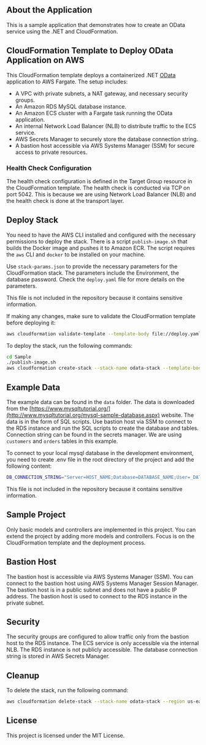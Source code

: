 ## About the Application

This is a sample application that demonstrates how to create an OData service using the .NET and CloudFormation. 

## CloudFormation Template to Deploy OData Application on AWS

This CloudFormation template deploys a containerized .NET [OData](https://learn.microsoft.com/en-us/odata/) application to AWS Fargate. The setup includes:

- A VPC with private subnets, a NAT gateway, and necessary security groups.
- An Amazon RDS MySQL database instance.
- An Amazon ECS cluster with a Fargate task running the OData application.
- An internal Network Load Balancer (NLB) to distribute traffic to the ECS service.
- AWS Secrets Manager to securely store the database connection string.
- A bastion host accessible via AWS Systems Manager (SSM) for secure access to private resources.

### Health Check Configuration

The health check configuration is defined in the Target Group resource in the CloudFormation template. The health check is conducted via TCP on port 5042. This is because we are using Network Load Balancer (NLB) and the health check is done at the transport layer. 

## Deploy Stack

You need to have the AWS CLI installed and configured with the necessary permissions to deploy the stack. There is a script `publish-image.sh` that builds the Docker image and pushes it to Amazon ECR. The script requires the `aws` CLI and `docker` to be installed on your machine.

Use `stack-params.json` to provide the necessary parameters for the CloudFormation stack. The parameters include the Environment, the database password. Check the `deploy.yaml` file for more details on the parameters.

This file is not included in the repository because it contains sensitive information.

If making any changes, make sure to validate the CloudFormation template before deploying it:

```bash
aws cloudformation validate-template --template-body file://deploy.yaml --region us-east-1
```

To deploy the stack, run the following commands:

```bash
cd Sample
./publish-image.sh
aws cloudformation create-stack --stack-name odata-stack --template-body file://deploy.yaml --parameters file://stack-params.json --region us-east-1 --capabilities CAPABILITY_IAM CAPABILITY_NAMED_IAM
```

## Example Data

The example data can be found in the `data` folder. The data is downloaded from the [https://www.mysqltutorial.org/](http://www.mysqltutorial.org/mysql-sample-database.aspx) website. The data is in the form of SQL scripts. Use bastion host via SSM to connect to the RDS instance and run the SQL scripts to create the database and tables. Connection string can be found in the secrets manager. We are using `customers` and `orders` tables in this example.

To connect to your local mysql database in the development environment, you need to create .env file in the root directory of the project and add the following content: 

```bash
DB_CONNECTION_STRING="Server=HOST_NAME;Database=DATABASE_NAME;User=_DATABASE_USER;Password=PASSWORD_FOR_DATABASE;"
```

This file is not included in the repository because it contains sensitive information.

## Sample Project

Only basic models and controllers are implemented in this project. You can extend the project by adding more models and controllers. Focus is on the CloudFormation template and the deployment process.

## Bastion Host

The bastion host is accessible via AWS Systems Manager (SSM). You can connect to the bastion host using AWS Systems Manager Session Manager. The bastion host is in a public subnet and does not have a public IP address. The bastion host is used to connect to the RDS instance in the private subnet.

## Security

The security groups are configured to allow traffic only from the bastion host to the RDS instance. The ECS service is only accessible via the internal NLB. The RDS instance is not publicly accessible. The database connection string is stored in AWS Secrets Manager.

## Cleanup

To delete the stack, run the following command:

```bash
aws cloudformation delete-stack --stack-name odata-stack --region us-east-1
```

## License

This project is licensed under the MIT License. 